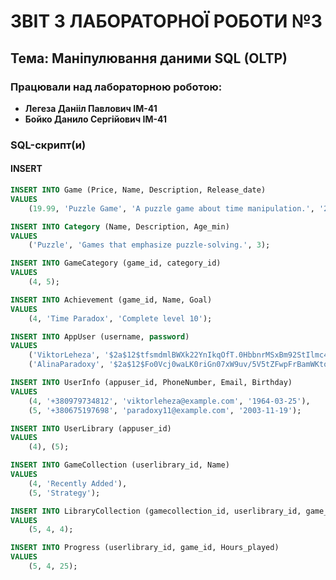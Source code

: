 # ЗВІТ З ЛАБОРАТОРНОЇ РОБОТИ №3

## Тема: Маніпулювання даними SQL (OLTP)

### Працювали над лабораторною роботою:
* **Легеза Данііл Павлович IM-41**
* **Бойко Данило Сергійович IM-41**

### SQL-скрипт(и)

#### INSERT
```sql
INSERT INTO Game (Price, Name, Description, Release_date)
VALUES 
    (19.99, 'Puzzle Game', 'A puzzle game about time manipulation.', '2025-10-28');
```

```sql
INSERT INTO Category (Name, Description, Age_min)
VALUES 
    ('Puzzle', 'Games that emphasize puzzle-solving.', 3);
```

```sql
INSERT INTO GameCategory (game_id, category_id)
VALUES 
    (4, 5);
```

```sql
INSERT INTO Achievement (game_id, Name, Goal)
VALUES 
    (4, 'Time Paradox', 'Complete level 10');
```

```sql
INSERT INTO AppUser (username, password)
VALUES
    ('ViktorLeheza', '$2a$12$tfsmdmlBWXk22YnIkqOfT.0HbbnrMSxBm92StIlmc4PZNKNcv4cCa'),
    ('AlinaParadoxy', '$2a$12$Fo0Vcj0waLK0riGn07xW9uv/5V5tZFwpFrBamWKtoQTw8GbF0EmAC');
```

```sql
INSERT INTO UserInfo (appuser_id, PhoneNumber, Email, Birthday)
VALUES
    (4, '+380979734812', 'viktorleheza@example.com', '1964-03-25'),
    (5, '+380675197698', 'paradoxy11@example.com', '2003-11-19');
```

```sql
INSERT INTO UserLibrary (appuser_id)
VALUES 
    (4), (5);
```

```sql
INSERT INTO GameCollection (userlibrary_id, Name)
VALUES
    (4, 'Recently Added'),
    (5, 'Strategy');
```

```sql
INSERT INTO LibraryCollection (gamecollection_id, userlibrary_id, game_id)
VALUES
    (5, 4, 4);
```

```sql
INSERT INTO Progress (userlibrary_id, game_id, Hours_played)
VALUES
    (5, 4, 25);
```
